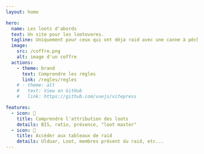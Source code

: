 ```yaml
---
layout: home

hero:
  name: Les loots d'abords
  text: Un site pour les lootovores.
  tagline: Uniquement pour ceux qui ont déja raid avec une canne à pêche.
  image:
    src: /coffre.png
    alt: image d'un coffre
  actions:
    - theme: brand
      text: Comprendre les règles
      link: /regles/regles
    # - theme: alt
    #   text: View on GitHub
    #   link: https://github.com/vuejs/vitepress

features:
  - icon: 🎁
    title: Comprendre l'attribution des loots
    details: BIS, ratio, présence, "loot master"
  - icon: 🧮
    title: Accéder aux tableaux de raid
    details: Ulduar, Loot, membres présent du raid, etc...
---
```

